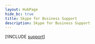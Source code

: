 ```yaml
--- 
layout: HubPage
hide_bc: true
title: Skype for Business Support
description: Skype for Business Support
---
```


[!INCLUDE [support](../../common/Office/includes/troubleshoot.md)]
